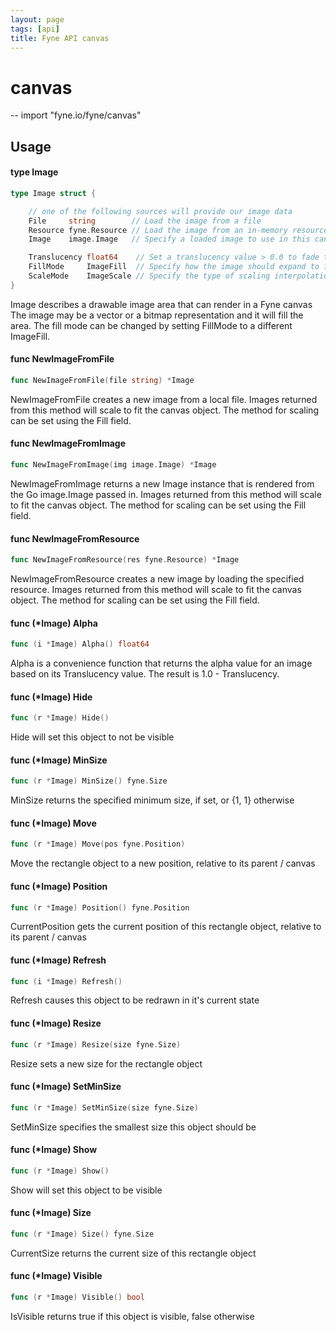 ```yaml
---
layout: page
tags: [api]
title: Fyne API canvas
---
```


# canvas
--
    import "fyne.io/fyne/canvas"

## Usage

#### type Image

```go
type Image struct {

	// one of the following sources will provide our image data
	File     string        // Load the image from a file
	Resource fyne.Resource // Load the image from an in-memory resource
	Image    image.Image   // Specify a loaded image to use in this canvas object

	Translucency float64    // Set a translucency value > 0.0 to fade the image
	FillMode     ImageFill  // Specify how the image should expand to fill or fit the available space
	ScaleMode    ImageScale // Specify the type of scaling interpolation applied to the image
}
```

Image describes a drawable image area that can render in a Fyne canvas The image
may be a vector or a bitmap representation and it will fill the area. The fill
mode can be changed by setting FillMode to a different ImageFill.

#### func  NewImageFromFile

```go
func NewImageFromFile(file string) *Image
```
NewImageFromFile creates a new image from a local file. Images returned from
this method will scale to fit the canvas object. The method for scaling can be
set using the Fill field.

#### func  NewImageFromImage

```go
func NewImageFromImage(img image.Image) *Image
```
NewImageFromImage returns a new Image instance that is rendered from the Go
image.Image passed in. Images returned from this method will scale to fit the
canvas object. The method for scaling can be set using the Fill field.

#### func  NewImageFromResource

```go
func NewImageFromResource(res fyne.Resource) *Image
```
NewImageFromResource creates a new image by loading the specified resource.
Images returned from this method will scale to fit the canvas object. The method
for scaling can be set using the Fill field.

#### func (*Image) Alpha

```go
func (i *Image) Alpha() float64
```
Alpha is a convenience function that returns the alpha value for an image based
on its Translucency value. The result is 1.0 - Translucency.

#### func (*Image) Hide

```go
func (r *Image) Hide()
```
Hide will set this object to not be visible

#### func (*Image) MinSize

```go
func (r *Image) MinSize() fyne.Size
```
MinSize returns the specified minimum size, if set, or {1, 1} otherwise

#### func (*Image) Move

```go
func (r *Image) Move(pos fyne.Position)
```
Move the rectangle object to a new position, relative to its parent / canvas

#### func (*Image) Position

```go
func (r *Image) Position() fyne.Position
```
CurrentPosition gets the current position of this rectangle object, relative to
its parent / canvas

#### func (*Image) Refresh

```go
func (i *Image) Refresh()
```
Refresh causes this object to be redrawn in it's current state

#### func (*Image) Resize

```go
func (r *Image) Resize(size fyne.Size)
```
Resize sets a new size for the rectangle object

#### func (*Image) SetMinSize

```go
func (r *Image) SetMinSize(size fyne.Size)
```
SetMinSize specifies the smallest size this object should be

#### func (*Image) Show

```go
func (r *Image) Show()
```
Show will set this object to be visible

#### func (*Image) Size

```go
func (r *Image) Size() fyne.Size
```
CurrentSize returns the current size of this rectangle object

#### func (*Image) Visible

```go
func (r *Image) Visible() bool
```
IsVisible returns true if this object is visible, false otherwise
